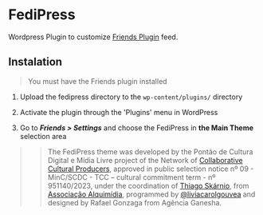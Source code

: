 # FediPress

Wordpress Plugin to customize [Friends Plugin](https://github.com/akirk/friends) feed.

## Instalation

> You must have the Friends plugin installed

1. Upload the fedipress directory to the ```wp-content/plugins/``` directory

2. Activate the plugin through the 'Plugins' menu in WordPress

3. Go to ***Friends > Settings*** and choose the FediPress in **the Main Theme** selection area


>> The FediPress theme was developed by the Pontão de Cultura Digital e Mídia Livre project of the Network of [Collaborative Cultural Producers](https://colaborativas.net/), approved in public selection notice nº 09 - MinC/SCDC - TCC – cultural commitment term - nº 951140/2023, under the coordination of [Thiago Skárnio](https://skarnio.tv/), from [Associação Alquimídia](http://alquimidia.org/), programmed by [@liviacarolgouvea](https://github.com/liviacarolgouvea/) and designed by Rafael Gonzaga from Agência Ganesha.
